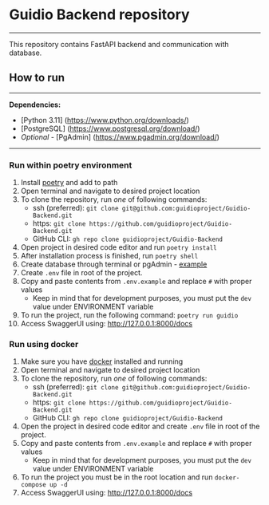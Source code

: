 
# Guidio Backend repository
***

This repository contains FastAPI backend and communication with database.

## How to run
***

**Dependencies:**
- [Python 3.11] (https://www.python.org/downloads/)
- [PostgreSQL] (https://www.postgresql.org/download/)
- *Optional* - [PgAdmin] (https://www.pgadmin.org/download/)

***
### Run within poetry environment 
1) Install [poetry](https://python-poetry.org/docs/) and add to path
2) Open terminal and navigate to desired project location
3) To clone the repository, run *one* of following commands:
   - ssh (preferred): `git clone git@github.com:guidioproject/Guidio-Backend.git`
   - https: `git clone https://github.com/guidioproject/Guidio-Backend.git`
   - GitHub CLI: `gh repo clone guidioproject/Guidio-Backend`
4) Open project in desired code editor and run `poetry install`
5) After installation process is finished, run `poetry shell`
6) Create database through terminal or pgAdmin - [example](https://www.enterprisedb.com/postgres-tutorials/how-create-postgresql-database-and-users-using-psql-and-pgadmin)
7) Create `.env` file in root of the project.
8) Copy and paste contents from `.env.example` and replace `#` with proper values
   - Keep in mind that for development purposes, you must put the `dev` value under ENVIRONMENT variable
9) To run the project, run the following command: `poetry run guidio`
10) Access SwaggerUI using: http://127.0.0.1:8000/docs

### Run using docker
1) Make sure you have [docker](https://docs.docker.com/) installed and running
2) Open terminal and navigate to desired project location
3) To clone the repository, run *one* of following commands:
   - ssh (preferred): `git clone git@github.com:guidioproject/Guidio-Backend.git`
   - https: `git clone https://github.com/guidioproject/Guidio-Backend.git`
   - GitHub CLI: `gh repo clone guidioproject/Guidio-Backend`
4) Open the project in desired code editor and create `.env` file in root of the project.
5) Copy and paste contents from `.env.example` and replace `#` with proper values
   - Keep in mind that for development purposes, you must put the `dev` value under ENVIRONMENT variable
6) To run the project you must be in the root location and run `docker-compose up -d`
7) Access SwaggerUI using: http://127.0.0.1:8000/docs